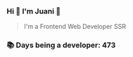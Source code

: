 ### Hi 👋 I&#39;m Juani 🦁

> I&#39;m a Frontend Web Developer SSR

### 📚 Days being a developer: 473
